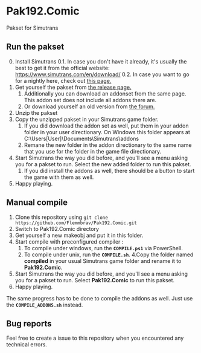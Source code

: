 # Pak192.Comic

Pakset for Simutrans

## Run the pakset

0. Install Simutrans
0.1. In case you don't have it already, it's usually the best to get it from the official website: https://www.simutrans.com/en/download/
0.2. In case you want to go for a nightly here, check out [this page.](https://nightly.simutrans.com/en/)
1. Get yourself the pakset from [the release page.](https://github.com/Flemmbrav/Pak192.Comic/releases)
	1. Additionally you can download an addonset from the same page. This addon set does not include all addons there are.
	2. Or download yourself an old version from [the forum.](https://forum.simutrans.com/index.php?board=120.0)
2. Unzip the pakset
3. Copy the unzipped pakset in your Simutrans game folder.
	1. If you did download the addon set as well, put them in your addon folder in your user directionary. On Windows this folder appears at C:\Users\[User]\Documents\Simutrans\addons
	2. Remane the new folder in the addon directionary to the same name that you use for the folder in the game file directionary.
4. Start Simutrans the way you did before, and you'll see a menu asking you for a pakset to run. Select the new added folder to run this pakset.
	1. If you did install the addons as well, there should be a button to start the game with them as well.
5. Happy playing.

## Manual compile

1. Clone this repository using `git clone https://github.com/Flemmbrav/Pak192.Comic.git`
2. Switch to Pak192.Comic directory
3. Get yourself a new makeobj and put it in this folder.
3. Start compile with preconfigured compiler :
	1. To compile under windows, run the **`COMPILE.ps1`** via PowerShell.
	2. To compile under unix, run the **`COMPILE.sh`**.
4.Copy the folder named **compiled** in your usual Simutrans game folder and rename it to **Pak192.Comic**.
5. Start Simutrans the way you did before, and you'll see a menu asking you for a pakset to run. Select **Pak192.Comic** to run this pakset.
6. Happy playing.

The same progress has to be done to compile the addons as well. Just use the **`COMPILE_ADDONS.sh`** instead.

## Bug reports

Feel free to create a issue to this repository when you encountered any technical errors.
